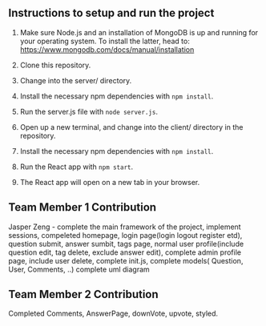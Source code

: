 ## Instructions to setup and run the project
1. Make sure Node.js and an installation of MongoDB is up and running for your operating system. To install the latter, head to: https://www.mongodb.com/docs/manual/installation

2. Clone this repository.

3. Change into the server/ directory. 

4. Install the necessary npm dependencies with
``` npm install ```.

5. Run the server.js file with
``` node server.js ```.

6. Open up a new terminal, and change into the client/ directory in the repository.

7. Install the necessary npm dependencies with
``` npm install ```.

8. Run the React app with
``` npm start ```.

9. The React app will open on a new tab in your browser.

## Team Member 1 Contribution
Jasper Zeng - complete the main framework of the project, implement sessions, compeleted homepage, login page(login logout register etd), question submit, answer sumbit, tags page, normal user profile(include question edit, tag delete, exclude answer edit), complete admin profile page, include user delete, complete init.js, complete models( Question, User, Comments, ..)
complete uml diagram

## Team Member 2 Contribution
Completed Comments, AnswerPage, downVote, upvote, styled.

